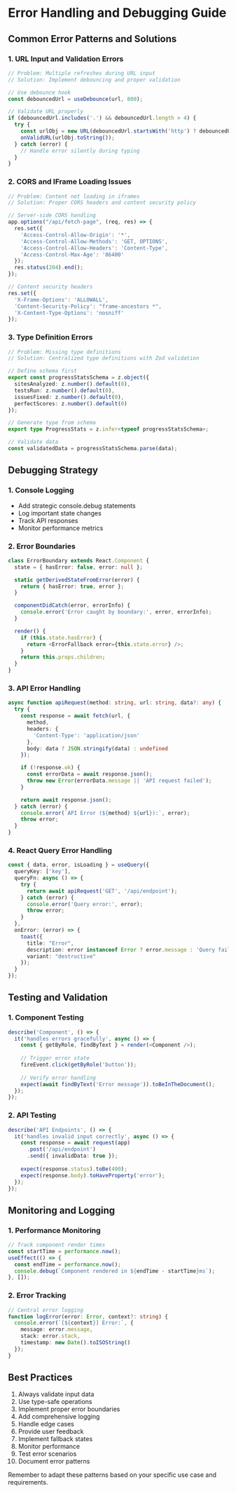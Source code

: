 # Error Handling and Debugging Guide

## Common Error Patterns and Solutions

### 1. URL Input and Validation Errors
```typescript
// Problem: Multiple refreshes during URL input
// Solution: Implement debouncing and proper validation

// Use debounce hook
const debouncedUrl = useDebounce(url, 800);

// Validate URL properly
if (debouncedUrl.includes('.') && debouncedUrl.length > 4) {
  try {
    const urlObj = new URL(debouncedUrl.startsWith('http') ? debouncedUrl : `https://${debouncedUrl}`);
    onValidURL(urlObj.toString());
  } catch (error) {
    // Handle error silently during typing
  }
}
```

### 2. CORS and IFrame Loading Issues
```typescript
// Problem: Content not loading in iframes
// Solution: Proper CORS headers and content security policy

// Server-side CORS handling
app.options("/api/fetch-page", (req, res) => {
  res.set({
    'Access-Control-Allow-Origin': '*',
    'Access-Control-Allow-Methods': 'GET, OPTIONS',
    'Access-Control-Allow-Headers': 'Content-Type',
    'Access-Control-Max-Age': '86400'
  });
  res.status(204).end();
});

// Content security headers
res.set({
  'X-Frame-Options': 'ALLOWALL',
  'Content-Security-Policy': "frame-ancestors *",
  'X-Content-Type-Options': 'nosniff'
});
```

### 3. Type Definition Errors
```typescript
// Problem: Missing type definitions
// Solution: Centralized type definitions with Zod validation

// Define schema first
export const progressStatsSchema = z.object({
  sitesAnalyzed: z.number().default(0),
  testsRun: z.number().default(0),
  issuesFixed: z.number().default(0),
  perfectScores: z.number().default(0)
});

// Generate type from schema
export type ProgressStats = z.infer<typeof progressStatsSchema>;

// Validate data
const validatedData = progressStatsSchema.parse(data);
```

## Debugging Strategy

### 1. Console Logging
- Add strategic console.debug statements
- Log important state changes
- Track API responses
- Monitor performance metrics

### 2. Error Boundaries
```typescript
class ErrorBoundary extends React.Component {
  state = { hasError: false, error: null };

  static getDerivedStateFromError(error) {
    return { hasError: true, error };
  }

  componentDidCatch(error, errorInfo) {
    console.error('Error caught by boundary:', error, errorInfo);
  }

  render() {
    if (this.state.hasError) {
      return <ErrorFallback error={this.state.error} />;
    }
    return this.props.children;
  }
}
```

### 3. API Error Handling
```typescript
async function apiRequest(method: string, url: string, data?: any) {
  try {
    const response = await fetch(url, {
      method,
      headers: {
        'Content-Type': 'application/json'
      },
      body: data ? JSON.stringify(data) : undefined
    });

    if (!response.ok) {
      const errorData = await response.json();
      throw new Error(errorData.message || 'API request failed');
    }

    return await response.json();
  } catch (error) {
    console.error(`API Error (${method} ${url}):`, error);
    throw error;
  }
}
```

### 4. React Query Error Handling
```typescript
const { data, error, isLoading } = useQuery({
  queryKey: ['key'],
  queryFn: async () => {
    try {
      return await apiRequest('GET', '/api/endpoint');
    } catch (error) {
      console.error('Query error:', error);
      throw error;
    }
  },
  onError: (error) => {
    toast({
      title: "Error",
      description: error instanceof Error ? error.message : 'Query failed',
      variant: "destructive"
    });
  }
});
```

## Testing and Validation

### 1. Component Testing
```typescript
describe('Component', () => {
  it('handles errors gracefully', async () => {
    const { getByRole, findByText } = render(<Component />);
    
    // Trigger error state
    fireEvent.click(getByRole('button'));
    
    // Verify error handling
    expect(await findByText('Error message')).toBeInTheDocument();
  });
});
```

### 2. API Testing
```typescript
describe('API Endpoints', () => {
  it('handles invalid input correctly', async () => {
    const response = await request(app)
      .post('/api/endpoint')
      .send({ invalidData: true });
    
    expect(response.status).toBe(400);
    expect(response.body).toHaveProperty('error');
  });
});
```

## Monitoring and Logging

### 1. Performance Monitoring
```typescript
// Track component render times
const startTime = performance.now();
useEffect(() => {
  const endTime = performance.now();
  console.debug(`Component rendered in ${endTime - startTime}ms`);
}, []);
```

### 2. Error Tracking
```typescript
// Central error logging
function logError(error: Error, context?: string) {
  console.error(`[${context}] Error:`, {
    message: error.message,
    stack: error.stack,
    timestamp: new Date().toISOString()
  });
}
```

## Best Practices

1. Always validate input data
2. Use type-safe operations
3. Implement proper error boundaries
4. Add comprehensive logging
5. Handle edge cases
6. Provide user feedback
7. Implement fallback states
8. Monitor performance
9. Test error scenarios
10. Document error patterns

Remember to adapt these patterns based on your specific use case and requirements.
